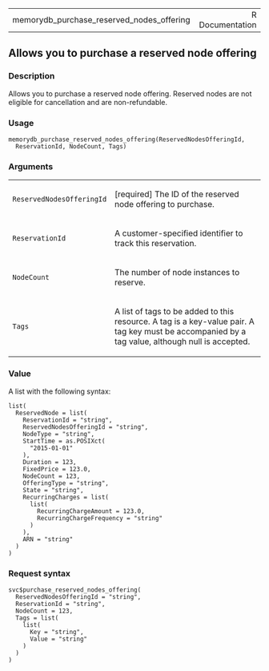 <table style="width: 100%;">
<tbody>
<tr class="odd">
<td>memorydb_purchase_reserved_nodes_offering</td>
<td style="text-align: right;">R Documentation</td>
</tr>
</tbody>
</table>

## Allows you to purchase a reserved node offering

### Description

Allows you to purchase a reserved node offering. Reserved nodes are not
eligible for cancellation and are non-refundable.

### Usage

    memorydb_purchase_reserved_nodes_offering(ReservedNodesOfferingId,
      ReservationId, NodeCount, Tags)

### Arguments

<table>
<colgroup>
<col style="width: 35%" />
<col style="width: 65%" />
</colgroup>
<tbody>
<tr class="odd">
<td><code
id="memorydb_purchase_reserved_nodes_offering_:_ReservedNodesOfferingId">ReservedNodesOfferingId</code></td>
<td><p>[required] The ID of the reserved node offering to
purchase.</p></td>
</tr>
<tr class="even">
<td><code
id="memorydb_purchase_reserved_nodes_offering_:_ReservationId">ReservationId</code></td>
<td><p>A customer-specified identifier to track this
reservation.</p></td>
</tr>
<tr class="odd">
<td><code
id="memorydb_purchase_reserved_nodes_offering_:_NodeCount">NodeCount</code></td>
<td><p>The number of node instances to reserve.</p></td>
</tr>
<tr class="even">
<td><code
id="memorydb_purchase_reserved_nodes_offering_:_Tags">Tags</code></td>
<td><p>A list of tags to be added to this resource. A tag is a key-value
pair. A tag key must be accompanied by a tag value, although null is
accepted.</p></td>
</tr>
</tbody>
</table>

### Value

A list with the following syntax:

    list(
      ReservedNode = list(
        ReservationId = "string",
        ReservedNodesOfferingId = "string",
        NodeType = "string",
        StartTime = as.POSIXct(
          "2015-01-01"
        ),
        Duration = 123,
        FixedPrice = 123.0,
        NodeCount = 123,
        OfferingType = "string",
        State = "string",
        RecurringCharges = list(
          list(
            RecurringChargeAmount = 123.0,
            RecurringChargeFrequency = "string"
          )
        ),
        ARN = "string"
      )
    )

### Request syntax

    svc$purchase_reserved_nodes_offering(
      ReservedNodesOfferingId = "string",
      ReservationId = "string",
      NodeCount = 123,
      Tags = list(
        list(
          Key = "string",
          Value = "string"
        )
      )
    )
